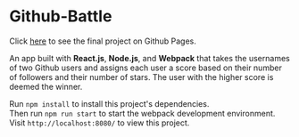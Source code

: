 # Github-Battle

Click <a href="https://jeffreyxchan.github.io/Github-Battle/" target="_blank">here</a> to see the final project on Github Pages.

An app built with <b>React.js</b>, <b>Node.js</b>, and <b>Webpack</b> that takes the usernames of two Github users and assigns each user a score based on their number of followers and their number of stars. The user with the higher score is deemed the winner.

Run <code>npm install</code> to install this project's dependencies. <br>
Then run <code>npm run start</code> to start the webpack development environment. <br>
Visit <code>http://localhost:8080/</code> to view this project.